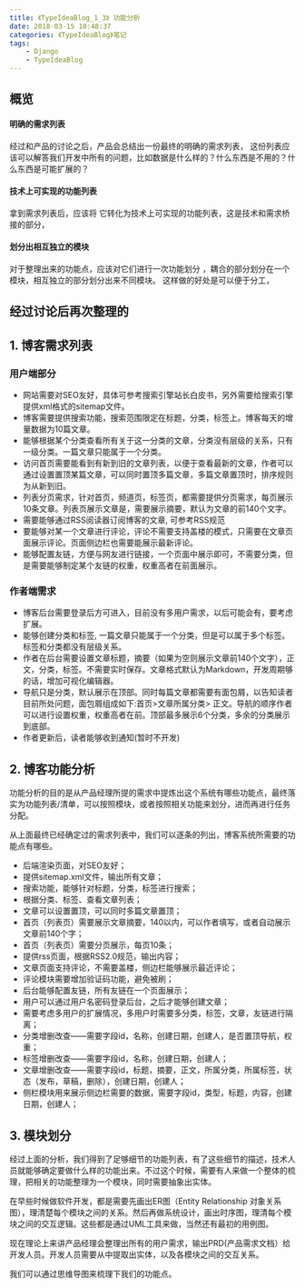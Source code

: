```yaml
---
title: 《TypeIdeaBlog_1_3》 功能分析
date: 2018-03-15 10:48:37
categories: 《TypeIdeaBlog》笔记
tags:
	- Django
	- TypeIdeaBlog
---
```




## 概览

#### 明确的需求列表

经过和产品的讨论之后，产品会总结出一份最终的明确的需求列表， 这份列表应该可以解答我们开发中所有的问题，比如数据是什么样的？什么东西是不用的？什么东西是可能扩展的？



#### 技术上可实现的功能列表

拿到需求列表后，应该将 它转化为技术上可实现的功能列表，这是技术和需求桥接的部分，



#### 划分出相互独立的模块

对于整理出来的功能点，应该对它们进行一次功能划分 ，耦合的部分划分在一个模块，相互独立的部分划分出来不同模块。 这样做的好处是可以便于分工，



## 经过讨论后再次整理的

## 1. 博客需求列表

### 用户端部分

- 网站需要对SEO友好，具体可参考搜索引擎站长白皮书，另外需要给搜索引擎提供xml格式的sitemap文件。
- 博客需要提供搜索功能，搜索范围限定在标题，分类，标签上。博客每天的增量数据为10篇文章。
- 能够根据某个分类查看所有关于这一分类的文章，分类没有层级的关系，只有一级分类。一篇文章只能属于一个分类。
- 访问首页需要能看到有新到旧的文章列表，以便于查看最新的文章，作者可以通过设置置顶某篇文章，可以同时置顶多篇文章，多篇文章置顶时，排序规则为从新到旧。
- 列表分页需求，针对首页，频道页，标签页，都需要提供分页需求，每页展示10条文章。列表页展示文章是，需要展示摘要，默认为文章的前140个文字。
- 需要能够通过RSS阅读器订阅博客的文章, 可参考RSS规范
- 要能够对某一个文章进行评论，评论不需要支持盖楼的模式，只需要在文章页面展示评论。页面侧边栏也需要能展示最新评论。
- 能够配置友链，方便与网友进行链接，一个页面中展示即可，不需要分类，但是需要能够制定某个友链的权重，权重高者在前面展示。

### 作者端需求

- 博客后台需要登录后方可进入，目前没有多用户需求，以后可能会有，要考虑扩展。
- 能够创建分类和标签, 一篇文章只能属于一个分类，但是可以属于多个标签。标签和分类都没有层级关系。
- 作者在后台需要设置文章标题，摘要（如果为空则展示文章前140个文字），正文，分类，标签。不需要实时保存。文章格式默认为Markdown，开发周期够的话，增加可视化编辑器。
- 导航只是分类，默认展示在顶部。同时每篇文章都需要有面包屑，以告知读者目前所处问题，面包屑组成如下:首页>文章所属分类> 正文。导航的顺序作者可以进行设置权重，权重高者在前。顶部最多展示6个分类，多余的分类展示到底部。
- 作者更新后，读者能够收到通知(暂时不开发)

## 2. 博客功能分析

功能分析的目的是从产品经理所提的需求中提炼出这个系统有哪些功能点，最终落实为功能列表/清单，可以按照模块，或者按照相关功能来划分，进而再进行任务分配。

从上面最终已经确定过的需求列表中，我们可以逐条的列出，博客系统所需要的功能点有哪些。

- 后端渲染页面，对SEO友好；
- 提供sitemap.xml文件，输出所有文章；
- 搜索功能，能够针对标题，分类，标签进行搜索；
- 根据分类、标签、查看文章列表；
- 文章可以设置置顶，可以同时多篇文章置顶；
- 首页（列表页）需要展示文章摘要，140以内，可以作者填写，或者自动展示文章前140个字；
- 首页（列表页）需要分页展示，每页10条；
- 提供rss页面，根据RSS2.0规范，输出内容；
- 文章页面支持评论，不需要盖楼，侧边栏能够展示最近评论；
- 评论模块需要增加验证码功能，避免被刷；
- 后台能够配置友链，所有友链在一个页面展示；
- 用户可以通过用户名密码登录后台，之后才能够创建文章；
- 需要考虑多用户的扩展情况，多用户时需要多分类，标签，文章，友链进行隔离；
- 分类增删改查——需要字段id，名称，创建日期，创建人，是否置顶导航，权重；
- 标签增删改查——需要字段id，名称，创建日期，创建人；
- 文章增删改查——需要字段id，标题，摘要，正文，所属分类，所属标签，状态（发布，草稿，删除），创建日期，创建人；
- 侧栏模块用来展示侧边栏需要的数据，需要字段id，类型，标题，内容，创建日期，创建人；

## 3. 模块划分

经过上面的分析，我们得到了足够细节的功能列表，有了这些细节的描述，技术人员就能够确定要做什么样的功能出来。不过这个时候，需要有人来做一个整体的梳理，把相关的功能整理为一个模块，同时需要抽象出实体。

在早些时候做软件开发，都是需要先画出ER图（Entity Relationship 对象关系图），理清楚每个模块之间的关系。然后再做系统设计，画出时序图，理清每个模块之间的交互逻辑。这些都是通过UML工具来做，当然还有最初的用例图。

现在理论上来讲产品经理会整理出所有的用户需求，输出PRD(产品需求文档）给开发人员。开发人员需要从中提取出实体，以及各模块之间的交互关系。

我们可以通过思维导图来梳理下我们的功能点。